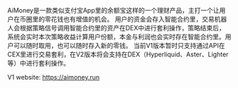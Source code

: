 AiMoney是一款类似支付宝App里的余额宝这样的一个理财产品，主打一个让用户在币圈里的零花钱也有增值的机会。
用户的资金会存入智能合约里，交易机器人会根据策略信号调用智能合约里的资产在DEX中进行套利操作，策略结束后，系统会实时本次策略收益计算用户份额，本金与利润也会实时存在智能合约里。用户可以随时取用，也可以随时存入新的零钱。
当前V1版本暂时只支持通过API在CEX里进行交易套利，在V2版本将会支持在DEX（Hyperliquid、Aster、Lighter等）中进行套利操作。

V1 website: https://aimoney.run


